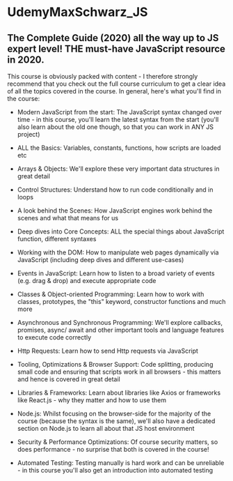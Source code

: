 # UdemyMaxSchwarz_JS
## The Complete Guide (2020) all the way up to JS expert level! THE must-have JavaScript resource in 2020.

This course is obviously packed with content - I therefore strongly recommend that you check out the full course curriculum to get a clear idea of all the topics covered in the course. In general, here's what you'll find in the course:

+ Modern JavaScript from the start: The JavaScript syntax changed over time - in this course, you'll learn the latest syntax from the start (you'll also learn about the old one though, so that you can work in ANY JS project)

+ ALL the Basics: Variables, constants, functions, how scripts are loaded etc

+ Arrays & Objects: We'll explore these very important data structures in great detail

+ Control Structures: Understand how to run code conditionally and in loops

+ A look behind the Scenes: How JavaScript engines work behind the scenes and what that means for us

+ Deep dives into Core Concepts: ALL the special things about JavaScript function, different syntaxes

+ Working with the DOM: How to manipulate web pages dynamically via JavaScript (including deep dives and different use-cases)

+ Events in JavaScript: Learn how to listen to a broad variety of events (e.g. drag & drop) and execute appropriate code

+ Classes & Object-oriented Programming: Learn how to work with classes, prototypes, the "this" keyword, constructor functions and much more

+ Asynchronous and Synchronous Programming: We'll explore callbacks, promises, async/ await and other important tools and language features to execute code correctly

+ Http Requests: Learn how to send Http requests via JavaScript

+ Tooling, Optimizations & Browser Support: Code splitting, producing small code and ensuring that scripts work in all browsers  - this matters and hence is covered in great detail

+ Libraries & Frameworks: Learn about libraries like Axios or frameworks like React.js - why they matter and how to use them

+ Node.js: Whilst focusing on the browser-side for the majority of the course (because the syntax is the same), we'll also have a dedicated section on Node.js to learn all about that JS host environment

+ Security & Performance Optimizations: Of course security matters, so does performance - no surprise that both is covered in the course!

+ Automated Testing: Testing manually is hard work and can be unreliable - in this course you'll also get an introduction into automated testing

